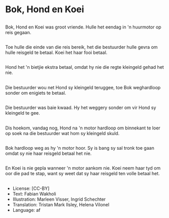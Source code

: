 # Bok, Hond en Koei

##
Bok, Hond en Koei was groot vriende. Hulle het eendag in 'n huurmotor op reis gegaan.

##
Toe hulle die einde van die reis bereik, het die bestuurder hulle gevra om hulle reisgeld te betaal. Koei het haar fooi betaal.

##
Hond het 'n bietjie ekstra betaal, omdat hy nie die regte kleingeld gehad het nie.

##
Die bestuurder wou net Hond sy kleingeld teruggee, toe Bok weghardloop sonder om enigiets te betaal.

##
Die bestuurder was baie kwaad. Hy het weggery sonder om vir Hond sy kleingeld te gee.

##
Dis hoekom, vandag nog, Hond na 'n motor hardloop om binnekant te loer op soek na die bestuurder wat hom sy kleingeld skuld.

##
Bok hardloop weg as hy 'n motor hoor. Sy is bang sy sal tronk toe gaan omdat sy nie haar reisgeld betaal het nie.

##
En Koei is nie gepla wanneer 'n motor aankom nie. Koei neem haar tyd om oor die pad te stap, want sy weet dat sy haar reisgeld ten volle betaal het.

##
* License: [CC-BY]
* Text: Fabian Wakholi
* Illustration: Marleen Visser, Ingrid Schechter
* Translation: Tristan Mark Ilsley, Helena Vilonel
* Language: af
